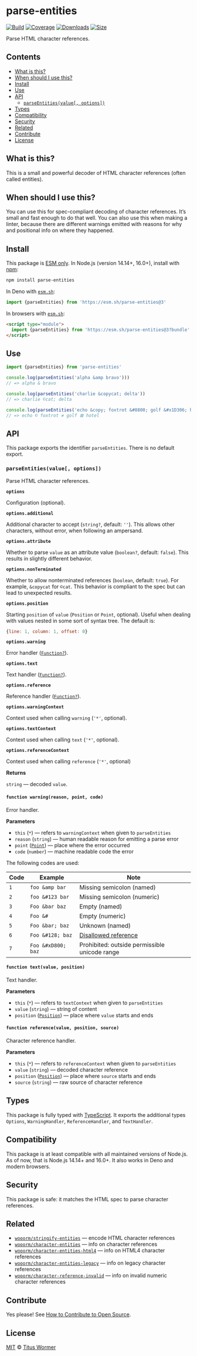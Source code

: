 # parse-entities

[![Build](https://github.com/wooorm/parse-entities/workflows/main/badge.svg)](https://github.com/wooorm/parse-entities/actions) [![Coverage](https://img.shields.io/codecov/c/github/wooorm/parse-entities.svg)](https://codecov.io/github/wooorm/parse-entities) [![Downloads](https://img.shields.io/npm/dm/parse-entities.svg)](https://www.npmjs.com/package/parse-entities) [![Size](https://img.shields.io/bundlephobia/minzip/parse-entities.svg)](https://bundlephobia.com/result?p=parse-entities)

Parse HTML character references.

## Contents

* [What is this?](./#what-is-this)
* [When should I use this?](./#when-should-i-use-this)
* [Install](./#install)
* [Use](./#use)
* [API](./#api)
  * [`parseEntities(value[, options])`](./#parseentitiesvalue-options)
* [Types](./#types)
* [Compatibility](./#compatibility)
* [Security](./#security)
* [Related](./#related)
* [Contribute](./#contribute)
* [License](./#license)

## What is this?

This is a small and powerful decoder of HTML character references (often called entities).

## When should I use this?

You can use this for spec-compliant decoding of character references. It’s small and fast enough to do that well. You can also use this when making a linter, because there are different warnings emitted with reasons for why and positional info on where they happened.

## Install

This package is [ESM only](https://gist.github.com/sindresorhus/a39789f98801d908bbc7ff3ecc99d99c). In Node.js (version 14.14+, 16.0+), install with [npm](https://docs.npmjs.com/cli/install):

```sh
npm install parse-entities
```

In Deno with [`esm.sh`](https://esm.sh):

```js
import {parseEntities} from 'https://esm.sh/parse-entities@3'
```

In browsers with [`esm.sh`](https://esm.sh):

```html
<script type="module">
  import {parseEntities} from 'https://esm.sh/parse-entities@3?bundle'
</script>
```

## Use

```js
import {parseEntities} from 'parse-entities'

console.log(parseEntities('alpha &amp bravo')))
// => alpha & bravo

console.log(parseEntities('charlie &copycat; delta'))
// => charlie ©cat; delta

console.log(parseEntities('echo &copy; foxtrot &#8800; golf &#x1D306; hotel'))
// => echo © foxtrot ≠ golf 𝌆 hotel
```

## API

This package exports the identifier `parseEntities`. There is no default export.

### `parseEntities(value[, options])`

Parse HTML character references.

**`options`**

Configuration (optional).

**`options.additional`**

Additional character to accept (`string?`, default: `''`). This allows other characters, without error, when following an ampersand.

**`options.attribute`**

Whether to parse `value` as an attribute value (`boolean?`, default: `false`). This results in slightly different behavior.

**`options.nonTerminated`**

Whether to allow nonterminated references (`boolean`, default: `true`). For example, `&copycat` for `©cat`. This behavior is compliant to the spec but can lead to unexpected results.

**`options.position`**

Starting `position` of `value` (`Position` or `Point`, optional). Useful when dealing with values nested in some sort of syntax tree. The default is:

```js
{line: 1, column: 1, offset: 0}
```

**`options.warning`**

Error handler ([`Function?`](./#function-warningreason-point-code)).

**`options.text`**

Text handler ([`Function?`](./#function-textvalue-position)).

**`options.reference`**

Reference handler ([`Function?`](./#function-referencevalue-position-source)).

**`options.warningContext`**

Context used when calling `warning` (`'*'`, optional).

**`options.textContext`**

Context used when calling `text` (`'*'`, optional).

**`options.referenceContext`**

Context used when calling `reference` (`'*'`, optional)

**Returns**

`string` — decoded `value`.

#### `function warning(reason, point, code)`

Error handler.

**Parameters**

* `this` (`*`) — refers to `warningContext` when given to `parseEntities`
* `reason` (`string`) — human readable reason for emitting a parse error
* `point` ([`Point`](https://github.com/syntax-tree/unist#point)) — place where the error occurred
* `code` (`number`) — machine readable code the error

The following codes are used:

| Code | Example            | Note                                                                          |
| ---- | ------------------ | ----------------------------------------------------------------------------- |
| `1`  | `foo &amp bar`     | Missing semicolon (named)                                                     |
| `2`  | `foo &#123 bar`    | Missing semicolon (numeric)                                                   |
| `3`  | `Foo &bar baz`     | Empty (named)                                                                 |
| `4`  | `Foo &#`           | Empty (numeric)                                                               |
| `5`  | `Foo &bar; baz`    | Unknown (named)                                                               |
| `6`  | `Foo &#128; baz`   | [Disallowed reference](https://github.com/wooorm/character-reference-invalid) |
| `7`  | `Foo &#xD800; baz` | Prohibited: outside permissible unicode range                                 |

#### `function text(value, position)`

Text handler.

**Parameters**

* `this` (`*`) — refers to `textContext` when given to `parseEntities`
* `value` (`string`) — string of content
* `position` ([`Position`](https://github.com/syntax-tree/unist#position)) — place where `value` starts and ends

#### `function reference(value, position, source)`

Character reference handler.

**Parameters**

* `this` (`*`) — refers to `referenceContext` when given to `parseEntities`
* `value` (`string`) — decoded character reference
* `position` ([`Position`](https://github.com/syntax-tree/unist#position)) — place where `source` starts and ends
* `source` (`string`) — raw source of character reference

## Types

This package is fully typed with [TypeScript](https://www.typescriptlang.org). It exports the additional types `Options`, `WarningHandler`, `ReferenceHandler`, and `TextHandler`.

## Compatibility

This package is at least compatible with all maintained versions of Node.js. As of now, that is Node.js 14.14+ and 16.0+. It also works in Deno and modern browsers.

## Security

This package is safe: it matches the HTML spec to parse character references.

## Related

* [`wooorm/stringify-entities`](https://github.com/wooorm/stringify-entities) — encode HTML character references
* [`wooorm/character-entities`](https://github.com/wooorm/character-entities) — info on character references
* [`wooorm/character-entities-html4`](https://github.com/wooorm/character-entities-html4) — info on HTML4 character references
* [`wooorm/character-entities-legacy`](https://github.com/wooorm/character-entities-legacy) — info on legacy character references
* [`wooorm/character-reference-invalid`](https://github.com/wooorm/character-reference-invalid) — info on invalid numeric character references

## Contribute

Yes please! See [How to Contribute to Open Source](https://opensource.guide/how-to-contribute/).

## License

[MIT](license/) © [Titus Wormer](https://wooorm.com)
